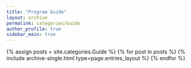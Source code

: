 ```yaml
---
title: "Program Guide"
layout: archive
permalink: categories/Guide
author_profile: true
sidebar_main: true
---
```



{% assign posts = site.categories.Guide %}
{% for post in posts %} {% include archive-single.html type=page.entries_layout %} {% endfor %}
